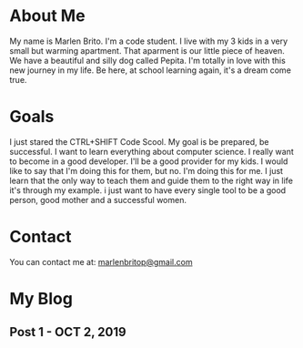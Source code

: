 # About Me

My name is Marlen Brito. I'm a code student. I live with my 3 kids in a very small but warming apartment. 
That aparment is our little piece of heaven. We have a beautiful and silly dog called Pepita.
I'm totally in love with this new journey in my life. Be here, at school learning again, it's a dream come true.


# Goals

I just stared the CTRL+SHIFT Code Scool.
My goal is be prepared, be successful. I want to learn everything about computer science. I really want to become in a good developer. I'll be a good provider for my kids.
I would like to say that I'm doing this for them, but no. I'm doing this for me.
I just learn that the only way to teach them and guide them to the right way in life it's through my example.
i just want to have every single tool to be a good person, good mother and a successful women.

# Contact

You can contact me at:
marlenbritop@gmail.com

# My Blog

## Post 1 - OCT 2, 2019
